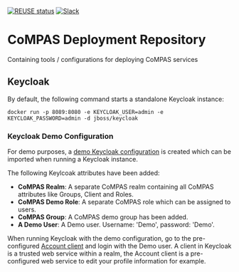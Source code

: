 <!--
SPDX-FileCopyrightText: 2021 Alliander N.V.

SPDX-License-Identifier: Apache-2.0
-->

[![REUSE status](https://api.reuse.software/badge/github.com/com-pas/compas-deployment)](https://api.reuse.software/info/github.com/com-pas/compas-deployment)
[![Slack](https://raw.githubusercontent.com/com-pas/compas-architecture/master/public/LFEnergy-slack.svg)](http://lfenergy.slack.com/)

# CoMPAS Deployment Repository
Containing tools / configurations for deploying CoMPAS services

## Keycloak
By default, the following command starts a standalone Keycloak instance:

`docker run -p 8089:8080 -e KEYCLOAK_USER=admin -e KEYCLOAK_PASSWORD=admin -d jboss/keycloak`

### Keycloak Demo Configuration
For demo purposes, a [demo Keycloak configuration](keycloak/configuration/keycloak_demo_config.json) is created which can be imported when
running a Keycloak instance.

The following Keylcoak attributes have been added:
- **CoMPAS Realm**: A separate CoMPAS realm containing all CoMPAS attributes like Groups, Client and Roles.
- **CoMPAS Demo Role**: A separate CoMPAS role which can be assigned to users.
- **CoMPAS Group**: A CoMPAS demo group has been added.
- **A Demo User**: A Demo user. Username: 'Demo', password: 'Demo'.

When running Keycloak with the demo configuration, go to the pre-configured
[Account client](http://localhost:8089/auth/realms/compas/account/) and login with the Demo user. A client in Keycloak
is a trusted web service within a realm, the Account client is a pre-configured web service to edit your profile information
for example.

